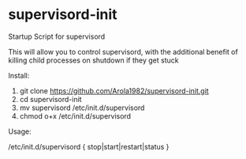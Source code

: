 # supervisord-init
Startup Script for supervisord

This will allow you to control supervisord,
with the additional benefit of killing child processes on shutdown if they get stuck

Install:

1. git clone https://github.com/Arola1982/supervisord-init.git
2. cd supervisord-init
3. mv supervisord /etc/init.d/supervisord
4. chmod o+x /etc/init.d/supervisord

Usage:

/etc/init.d/supervisord { stop|start|restart|status }

